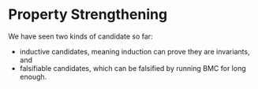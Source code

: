 # Property Strengthening

We have seen two kinds of candidate so far:

- inductive candidates, meaning induction can prove they are invariants, and
- falsifiable candidates, which can be falsified by running BMC for long enough.


